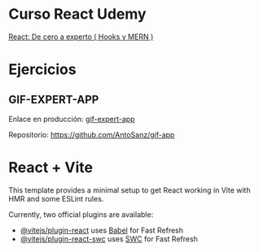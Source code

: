 # Curso React Udemy
[React: De cero a experto ( Hooks y MERN )](https://www.udemy.com/course/react-cero-experto/)


# Ejercicios

## GIF-EXPERT-APP

Enlace en producción: [gif-expert-app](https://gif-expert-app-asanz.netlify.app/)

Repositorio: https://github.com/AntoSanz/gif-app


# React + Vite

This template provides a minimal setup to get React working in Vite with HMR and some ESLint rules.

Currently, two official plugins are available:

- [@vitejs/plugin-react](https://github.com/vitejs/vite-plugin-react/blob/main/packages/plugin-react/README.md) uses [Babel](https://babeljs.io/) for Fast Refresh
- [@vitejs/plugin-react-swc](https://github.com/vitejs/vite-plugin-react-swc) uses [SWC](https://swc.rs/) for Fast Refresh
